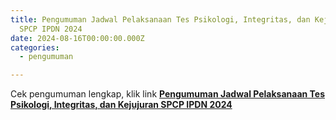 ```yaml
---
title: Pengumuman Jadwal Pelaksanaan Tes Psikologi, Integritas, dan Kejujuran
  SPCP IPDN 2024
date: 2024-08-16T00:00:00.000Z
categories:
  - pengumuman

---
```


Cek pengumuman lengkap, klik link **[Pengumuman Jadwal Pelaksanaan Tes Psikologi, Integritas, dan Kejujuran SPCP IPDN 2024](https://bkd.nttprov.go.id/web/wp-content/uploads/2024/08/Pengumuman-Jadwal-Pelaksanaan-Tes-Psikologi-Integritas-dan-Kejujuran-SPCP-IPDN-2024.pdf)**
